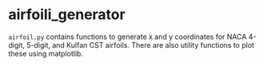 # airfoili_generator
`airfoil.py` contains functions to generate x and y coordinates for NACA 4-digit, 5-digit, and Kulfan CST airfoils. There are also utility functions to plot these using matplotlib. 
